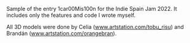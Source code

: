 Sample of the entry 1car00Mis100n for the Indie Spain Jam 2022. It includes only the features and code I wrote myself.

All 3D models were done by Celia (www.artstation.com/tobu_risu) and Brandán (www.artstation.com/orangebran).
